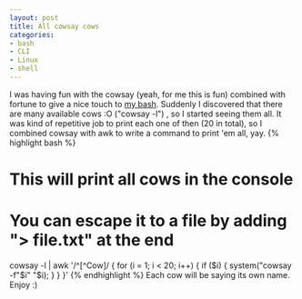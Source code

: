 ```yaml
---
layout: post
title: All cowsay cows
categories:
- bash
- CLI
- Linux
- shell
---
```

I was having fun with the cowsay (yeah, for me this is fun) combined with fortune to give a nice touch to <a class="vt-p" title="See the resulting .bashrc" href="http://brunops.org/my-cool-bashrc-file/" target="_blank">my bash</a>. Suddenly I discovered that there are many available cows :O ("cowsay -l") , so I started seeing them all. It was kind of repetitive job to print each one of then (20 in total), so I combined cowsay with awk to write a command to print 'em all, yay.
{% highlight bash %}
# This will print all cows in the console
# You can escape it to a file by adding "&gt; file.txt" at the end
cowsay -l | awk '/^[^Cow]/ { for (i = 1; i &lt; 20; i++) { if ($i) { system("cowsay -f"$i" "$i); } } }'
{% endhighlight %}
Each cow will be saying its own name. Enjoy :)
